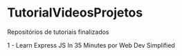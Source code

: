 # TutorialVideosProjetos

Repositórios de tutoriais finalizados



1 - Learn Express JS In 35 Minutes por Web Dev Simplified
